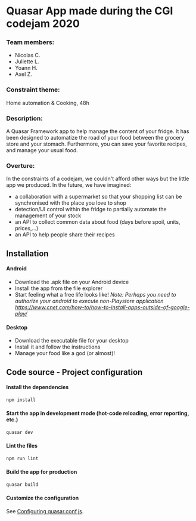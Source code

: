 # Quasar App made during the CGI codejam 2020

### Team members:
- Nicolas C.
- Juliette L.
- Yoann H.
- Axel Z.

### Constraint theme:
Home automation & Cooking, 48h

### Description:
A Quasar Framework app to help manage the content of your fridge. It has been designed to automatize the road of your food between the grocery store and your stomach. Furthermore, you can save your favorite recipes, and manage your usual food.

### Overture:
In the constraints of a codejam, we couldn't afford other ways but the little app we produced. In the future, we have imagined:
+ a collaboration with a supermarket so that your shopping list can be synchronised with the place you love to shop
+ detection/UI control within the fridge to partially automate the management of your stock
+ an API to collect common data about food (days before spoil, units, prices,...)
+ an API to help people share their recipes


## Installation
#### Android
- Download the .apk file on your Android device
- Install the app from the file explorer
- Start feeling what a free life looks like!
_Note: Perhaps you need to authorize your android to execute non-Playstore application https://www.cnet.com/how-to/how-to-install-apps-outside-of-google-play/_

#### Desktop
- Download the executable file for your desktop
- Install it and follow the instructions
- Manage your food like a god (or almost)!


## Code source - Project configuration
#### Install the dependencies
```bash
npm install
```

#### Start the app in development mode (hot-code reloading, error reporting, etc.)
```bash
quasar dev
```

#### Lint the files
```bash
npm run lint
```

#### Build the app for production
```bash
quasar build
```

#### Customize the configuration
See [Configuring quasar.conf.js](https://quasar.dev/quasar-cli/quasar-conf-js).
